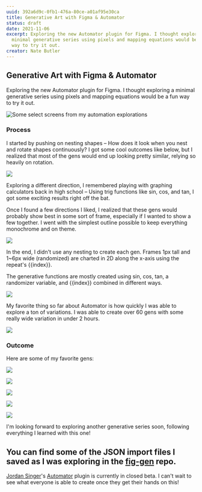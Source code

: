 ```yaml
---
uuid: 392a6d9c-0fb1-476a-80ce-a01af95e30ca
title: Generative Art with Figma & Automator
status: draft
date: 2021-11-06
excerpt: Exploring the new Automator plugin for Figma. I thought exploring a
  minimal generative series using pixels and mapping equations would be a fun
  way to try it out.
creator: Nate Butler
---
```


## Generative Art with Figma & Automator

Exploring the new Automator plugin for Figma. I thought exploring a minimal generative series using pixels and mapping equations would be a fun way to try it out.

![Some select screens from my automation explorations](https://res.cloudinary.com/yaminateo/image/upload/w_1000,ar_16:9,c_fill,g_auto,e_sharpen/v1636435580/project/fig-gen/gen-grid_2x_d5gs3h.png)

### Process

I started by pushing on nesting shapes – How does it look when you nest and rotate shapes continuously? I got some cool outcomes like below, but I realized that most of the gens would end up looking pretty similar, relying so heavily on rotation.

![](https://res.cloudinary.com/yaminateo/image/upload/w_1000,ar_16:9,c_fill,g_auto,e_sharpen/v1636439394/project/fig-gen/radial-gen_sw0piw.png)

Exploring a different direction, I remembered playing with graphing calculators back in high school – Using trig functions like sin, cos, and tan, I got some exciting results right off the bat.

Once I found a few directions I liked, I realized that these gens would probably show best in some sort of frame, especially if I wanted to show a few together. I went with the simplest outline possible to keep everything monochrome and on theme.

![](https://res.cloudinary.com/yaminateo/image/upload/c_scale,w_1024/v1636435580/project/fig-gen/gen-21_2x_ljerb8.png)

In the end, I didn't use any nesting to create each gen. Frames 1px tall and 1~6px wide (randomized) are charted in 2D along the x-axis using the repeat's {{index}}.

The generative functions are mostly created using sin, cos, tan, a randomizer variable, and {{index}} combined in different ways.

![](https://res.cloudinary.com/yaminateo/image/upload/v1636435580/project/fig-gen/automator-steps_gapfqw.png)

My favorite thing so far about Automator is how quickly I was able to explore a ton of variations. I was able to create over 60 gens with some really wide variation in under 2 hours.

![](https://res.cloudinary.com/yaminateo/image/upload/v1636439418/project/fig-gen/gen-range_lhw4bg.png)

### Outcome

Here are some of my favorite gens:

![](https://res.cloudinary.com/yaminateo/image/upload/v1636435580/project/fig-gen/gen-11_2x_rb5ufp.png)

![](https://res.cloudinary.com/yaminateo/image/upload/v1636435580/project/fig-gen/gen-36_2x_orrj6q.png)

![](https://res.cloudinary.com/yaminateo/image/upload/v1636435580/project/fig-gen/gen-76_2x_nxhujm.png)

![](https://res.cloudinary.com/yaminateo/image/upload/v1636435580/project/fig-gen/gen-32_2x_au63qk.png)

![](https://res.cloudinary.com/yaminateo/image/upload/v1636435580/project/fig-gen/gen-21_2x_ljerb8.png)

I'm looking forward to exploring another generative series soon, following everything I learned with this one!

## You can find some of the JSON import files I saved as I was exploring in the [fig-gen](https://github.com/iamnbutler/fig-gen) repo.

[Jordan Singer](https://twitter.com/jsngr)'s [Automator](https://automator.design/) plugin is currently in closed beta. I can't wait to see what everyone is able to create once they get their hands on this!
